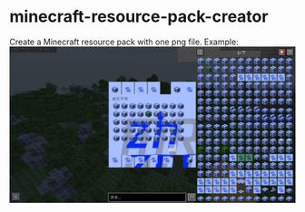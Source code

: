 # minecraft-resource-pack-creator
Create a Minecraft resource pack with one png file.
Example:
![avatar](https://raw.githubusercontent.com/xxtg666/minecraft-resource-pack-creator/main/example.jpg)
